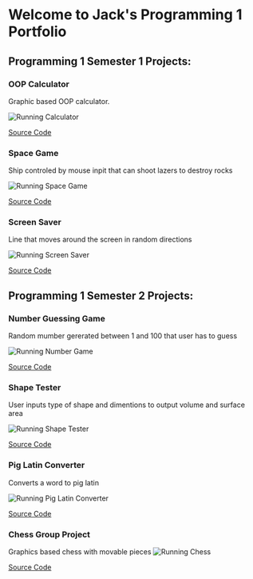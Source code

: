 # Welcome to Jack's Programming 1 Portfolio

## Programming 1 Semester 1 Projects:

### OOP Calculator
Graphic based OOP calculator.

![Running Calculator](https://github.com/jack125251/Proramming-1Portfilio/blob/gh-pages/images/calc.png?raw=true)

[Source Code](https://github.com/jack125251/Proramming-1Portfilio/tree/gh-pages/src/Calculator)

### Space Game
Ship controled by mouse inpit that can shoot lazers to destroy rocks

![Running Space Game](https://github.com/jack125251/Proramming-1Portfilio/blob/gh-pages/images/space.png?raw=true)

[Source Code](https://github.com/jack125251/Proramming-1Portfilio/tree/gh-pages/src/spacegame)

### Screen Saver
Line that moves around the screen in random directions

![Running Screen Saver](https://github.com/jack125251/Proramming-1Portfilio/blob/gh-pages/images/ssaver.png?raw=true)

[Source Code](https://github.com/jack125251/Proramming-1Portfilio/tree/gh-pages/src/Screen%20Saver)

## Programming 1 Semester 2 Projects:

### Number Guessing Game
Random mumber gererated between 1 and 100 that user has to guess

![Running Number Game](https://github.com/jack125251/Proramming-1Portfilio/blob/gh-pages/images/numbergame.png?raw=true)

[Source Code](https://github.com/jack125251/Proramming-1Portfilio/tree/gh-pages/src/Number%20Game)

### Shape Tester
User inputs type of shape and dimentions to output volume and surface area

![Running Shape Tester](https://github.com/jack125251/Proramming-1Portfilio/blob/gh-pages/images/shapetester.png?raw=true)

[Source Code](https://github.com/jack125251/Proramming-1Portfilio/tree/gh-pages/src/Shape%20Tester)

### Pig Latin Converter
Converts a word to pig latin

![Running Pig Latin Converter](https://github.com/jack125251/Proramming-1Portfilio/blob/gh-pages/images/piglatin.png?raw=true)

[Source Code](https://github.com/jack125251/Proramming-1Portfilio/tree/gh-pages/src/Pig%20Latin)

### Chess Group Project
Graphics based chess with movable pieces
![Running Chess](https://github.com/jack125251/Proramming-1Portfilio/blob/gh-pages/images/chess.png?raw=true)

[Source Code](https://github.com/jack125251/Proramming-1Portfilio/tree/gh-pages/src/Chess)

